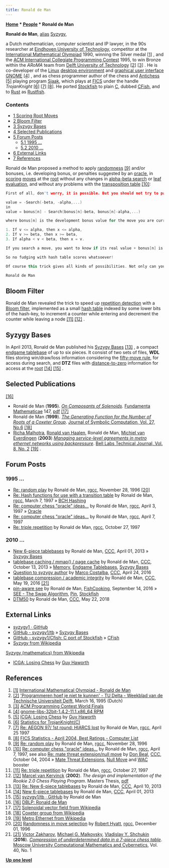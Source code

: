 ```yaml
---
title: Ronald de Man
---
```

**[Home](Home "Home") \* [People](People "People") \* Ronald de Man**


**Ronald de Man**, [alias](https://en.wikipedia.org/wiki/Alias) [Syzygy](https://en.wikipedia.org/wiki/Syzygy),  

a Dutch mathematician, computer scientist and IP lawyer, in the 90s researcher at [Eindhoven University of Technology](https://en.wikipedia.org/wiki/Eindhoven_University_of_Technology), competitor at the [International Mathematical Olympiad](https://en.wikipedia.org/wiki/International_Mathematical_Olympiad) 1990, winning the Silver medal <a id="cite-note-1" href="#cite-ref-1">[1]</a> , and the [ACM International Collegiate Programming Contest](https://en.wikipedia.org/wiki/ACM_International_Collegiate_Programming_Contest) 1995, to win Bronze within the *ARoMA* team from [Delft University of Technology](Delft_University_of_Technology "Delft University of Technology") <a id="cite-note-2" href="#cite-ref-2">[2]</a> <a id="cite-note-3" href="#cite-ref-3">[3]</a> . He is co-developer of the [Linux](Linux "Linux") [desktop environment](https://en.wikipedia.org/wiki/Desktop_environment) and [graphical user interface](https://en.wikipedia.org/wiki/Graphical_user_interface) [GNOME](https://en.wikipedia.org/wiki/GNOME) <a id="cite-note-4" href="#cite-ref-4">[4]</a> , and as chess programmer author of the chess and [Antichess](Losing_Chess "Losing Chess") <a id="cite-note-5" href="#cite-ref-5">[5]</a> playing program [Sjaak](Sjaak "Sjaak"), which plays at [FICS](index.php?title=FICS&action=edit&redlink=1 "FICS (page does not exist)") under the handle *TrojanKnight* <a id="cite-note-6" href="#cite-ref-6">[6]</a> <a id="cite-note-7" href="#cite-ref-7">[7]</a> <a id="cite-note-8" href="#cite-ref-8">[8]</a>. He ported [Stockfish](Stockfish "Stockfish") to plain [C](C "C"), dubbed [CFish](CFish "CFish"), and to [Rust](Rust "Rust") as [Rustfish](Rustfish "Rustfish").




### Contents


* [1 Scoring Root Moves](#scoring-root-moves)
* [2 Bloom Filter](#bloom-filter)
* [3 Syzygy Bases](#syzygy-bases)
* [4 Selected Publications](#selected-publications)
* [5 Forum Posts](#forum-posts)
	+ [5.1 1995 ...](#1995-...)
	+ [5.2 2010 ...](#2010-...)
* [6 External Links](#external-links)
* [7 References](#references)






Ronald de Man proposed a method to apply [randomness](Search_with_Random_Leaf_Values "Search with Random Leaf Values") <a id="cite-note-9" href="#cite-ref-9">[9]</a> and/or bonuses, i.e. developing bonus, or penalties suggested by an [oracle](Oracle "Oracle"), in [scoring](Score "Score") [moves](Moves "Moves") at the [root](Root "Root") without any changes in [alpha-beta search](Alpha-Beta "Alpha-Beta") or [leaf evaluation](Evaluation "Evaluation"), and without any problems with the [transposition table](Transposition_Table "Transposition Table") <a id="cite-note-10" href="#cite-ref-10">[10]</a>:




```C++
First of all, don't worry, it is possible. But you should not try to pass the bonus to the tip nodes. That would indeed give hash problems. The solution is to not change anything in your Search() procedure. That already solves all potential hash problems. You just add the bonus AFTER Search() has returned a value for a particular root move. So that would be done in your SearchRoot(). What you basically do there is change every occurrence of 

```


```C++
value = -Search(-beta, -alpha,...)
in
value = bonus[n] - Search(bonus[n]-beta, bonus[n]-alpha,...)

```


```C++
where bonus[n] is the development bonus value for the move you are currently searching. It is all very natural when you think about it. You should consider Search() as a black box. You give it some numbers alpha and beta, and Search() gives you a number x, with the properties that, relative to the real value v of this move,

```


```C++
1. If v <= alpha, then x <= alpha,
2. If v >= beta, then x >= beta,
3. If alpha < v < beta, then x = v.

```


```C++
If you search a move, you want to know if its real value + bonus[n] is bigger than alpha. So you want to know if its real value is bigger than alpha-bonus[n]. So you give Search() the bounds alpha-bonus[n] and beta-bonus[n], and add bonus[n] to the result. And you do this in SearchRoot().

```


```C++
So no fudging with hash table scores whatsoever!

```


```C++
Of course this trick gives all kinds of possibilities. Not only can you stimulate development, or add in some randomization. It is also easy to solve the 'underpromotion' problem: to prevent the program from under-promoting to a rook (in situations where the piece will probably be captured the next move anyway), you give underpromotion moves a penalty. Or in trivially drawn endgames like KRKR you give captures a bonus. Or in not-so-trivially drawn endgames for which tablebases give draw values you give moves that give away a piece (but do not change the outcome) a penalty, hoping that the opponent will make a fatal mistake further on in the game :-)

```


```C++
Ronald de Man 

```

## Bloom Filter


Ronald de Man revealed the trick to speed up [repetition detection](Repetitions "Repetitions") with a [Bloom filter](https://en.wikipedia.org/wiki/Bloom_filter), implemented as a small [hash table](Hash_Table "Hash Table") indexed by some lower bits of the hash-key, to increment a counter while entering and decrement the counter while leaving a node <a id="cite-note-11" href="#cite-ref-11">[11]</a> <a id="cite-note-12" href="#cite-ref-12">[12]</a> .



## Syzygy Bases


In April 2013, Ronald de Man published his [Syzygy Bases](Syzygy_Bases "Syzygy Bases") <a id="cite-note-13" href="#cite-ref-13">[13]</a> , a compact [endgame tablebase](Endgame_Tablebases "Endgame Tablebases") of up to six pieces. It consist of two sets of files, **WDL** files storing win/draw/loss information considering the [fifty-move rule](Fifty-move_Rule "Fifty-move Rule"), for access during search, and **DTZ** files with [distance-to-zero](Endgame_Tablebases#DTZ "Endgame Tablebases") information for access at the [root](Root "Root") <a id="cite-note-14" href="#cite-ref-14">[14]</a> <a id="cite-note-15" href="#cite-ref-15">[15]</a> .



## Selected Publications


<a id="cite-note-16" href="#cite-ref-16">[16]</a>



* Ronald de Man (**1995**). *[On Composants of Solenoids](http://www.ams.org/journals/era/1995-01-02/S1079-6762-95-02005-1/home.html)*. [Fundamenta Mathematicae](https://en.wikipedia.org/wiki/Fundamenta_Mathematicae) 147, [pdf](http://matwbn.icm.edu.pl/ksiazki/fm/fm147/fm14726.pdf) <a id="cite-note-17" href="#cite-ref-17">[17]</a>
* Ronald de Man (**1999**). *[The Generating Function for the Number of Roots of a Coxeter Group](http://dl.acm.org/citation.cfm?id=312392)*. [Journal of Symbolic Computation, Vol. 27, No.6](http://www.informatik.uni-trier.de/~ley/db/journals/jsc/jsc27.html#Man99) <a id="cite-note-18" href="#cite-ref-18">[18]</a>
* [Richa Malhotra](http://www.informatik.uni-trier.de/~ley/db/indices/a-tree/m/Malhotra:Richa.html), [Ronald van Haalen](http://www.informatik.uni-trier.de/~ley/db/indices/a-tree/h/Haalen:Ronald_van.html), Ronald de Man, [Michiel van Everdingen](http://nl.linkedin.com/in/michielvaneverdingen) (**2003**) *[Managing service-level agreements in metro ethernet networks using backpressure](http://onlinelibrary.wiley.com/doi/10.1002/bltj.10065/abstract)*. [Bell Labs Technical Journal, Vol. 8, No. 2](http://www.informatik.uni-trier.de/~ley/db/journals/bell/bell8.html#MalhotraHME03) <a id="cite-note-19" href="#cite-ref-19">[19]</a> .


## Forum Posts


### 1995 ...


* [Re: random play](http://groups.google.com/group/rec.games.chess.computer/msg/a30577d2a7a74a51) by Ronald de Man, [rgcc](Computer_Chess_Forums "Computer Chess Forums"), November 28, 1996 <a id="cite-note-20" href="#cite-ref-20">[20]</a>
* [Re: Hash functions for use with a transition table](http://groups.google.com/group/rec.games.chess.computer/msg/9b240379394bc968) by Ronald de Man, [rgcc](Computer_Chess_Forums "Computer Chess Forums"), March 7, 1997 » [BCH Hashing](BCH_Hashing "BCH Hashing")
* [Re: computer chess "oracle" ideas...](http://groups.google.com/group/rec.games.chess.computer/msg/0df39371422a600c) by Ronald de Man, [rgcc](Computer_Chess_Forums "Computer Chess Forums"), April 3, 1997 » [Oracle](Oracle "Oracle")
* [Re: computer chess "oracle" ideas...](http://groups.google.com/group/rec.games.chess.computer/msg/ccc2546e26d92f88) by Ronald de Man, [rgcc](Computer_Chess_Forums "Computer Chess Forums"), April 7, 1997
* [Re: triple repetition](http://groups.google.com/group/rec.games.chess.computer/browse_frm/thread/c431ac1739de871b/d8f8d6ee1b252b86) by Ronald de Man, [rgcc](Computer_Chess_Forums "Computer Chess Forums"), October 27, 1997


### 2010 ...


* [New 6-piece tablebases](http://www.talkchess.com/forum/viewtopic.php?t=47681) by Ronald de Man, [CCC](CCC "CCC"), April 01, 2013 » [Syzygy Bases](Syzygy_Bases "Syzygy Bases")
* [tablebase caching / mmap() / page cache](http://www.talkchess.com/forum/viewtopic.php?t=49702) by Ronald de Man, [CCC](CCC "CCC"), October 13, 2013 » [Memory](Memory "Memory"), [Endgame Tablebases](Endgame_Tablebases "Endgame Tablebases"), [Syzygy Bases](Syzygy_Bases "Syzygy Bases")
* [Question to syzygy author](http://www.talkchess.com/forum/viewtopic.php?t=59947) by [Marco Costalba](Marco_Costalba "Marco Costalba"), [CCC](CCC "CCC"), April 24, 2016
* [tablebase compression / academic integrity](http://www.talkchess.com/forum/viewtopic.php?t=60222) by Ronald de Man, [CCC](CCC "CCC"), May 19, 2016 <a id="cite-note-21" href="#cite-ref-21">[21]</a>
* [pin-aware see](https://groups.google.com/d/msg/fishcooking/S_4E_Xs5HaE/mS3VTnuEFgAJ) by Ronald de Man, [FishCooking](Computer_Chess_Forums "Computer Chess Forums"), September 14, 2016 » [SEE - The Swap Algorithm](SEE_-_The_Swap_Algorithm "SEE - The Swap Algorithm"), [Pin](Pin "Pin"), [Stockfish](Stockfish "Stockfish")
* [DTM50](http://www.talkchess.com/forum3/viewtopic.php?f=7&t=67536) by Ronald de Man, [CCC](CCC "CCC"), May 22, 2018


## External Links


* [syzygy1 · GitHub](https://github.com/syzygy1)
* [GitHub - syzygy1/tb](https://github.com/syzygy1/tb) » [Syzygy Bases](Syzygy_Bases "Syzygy Bases")
* [GitHub - syzygy1/Cfish: C port of Stockfish](https://github.com/syzygy1/Cfish) » [CFish](CFish "CFish")
* [Syzygy from Wikipedia](https://en.wikipedia.org/wiki/Syzygy)


 [Syzygy (mathematics) from Wikipedia](https://en.wikipedia.org/wiki/Syzygy_%28mathematics%29)
* [ICGA: Losing Chess](http://icga.leidenuniv.nl/icga/games/losingchess/) by [Guy Haworth](Guy_Haworth "Guy Haworth")


## References


1. <a id="cite-ref-1" href="#cite-note-1">[1]</a> [International Mathematical Olympiad - Ronald de Man](http://www.imo-official.org/participant_r.aspx?id=2462)
2. <a id="cite-ref-2" href="#cite-note-2">[2]</a> ['Programmeren hoef je niet te kunnen' - TU Delta - Weekblad van de Technische Universiteit Delft](http://www.delta.tudelft.nl/artikel/-programmeren-hoef-je-niet-te-kunnen/10155), March 16, 1995 (Dutch)
3. <a id="cite-ref-3" href="#cite-note-3">[3]</a> [ACM Programming Contest World Finals](http://icpc.baylor.edu/past/)
4. <a id="cite-ref-4" href="#cite-note-4">[4]</a> [gnome-libs-32bit-1.4.2-11.1.x86\_64 RPM](http://rpmfind.net/linux/RPM/opensuse/11.1/x86_64/gnome-libs-32bit-1.4.2-11.1.x86_64.html)
5. <a id="cite-ref-5" href="#cite-note-5">[5]</a> [ICGA: Losing Chess](http://ilk.uvt.nl/icga/games/losingchess/) by [Guy Haworth](Guy_Haworth "Guy Haworth")
6. <a id="cite-ref-6" href="#cite-note-6">[6]</a> [Statistics for TrojanKnight(C)](http://www.nicklong.net/chess/atomic/mewis/trojanknight.txt)
7. <a id="cite-ref-7" href="#cite-note-7">[7]</a> [Re: AEGON 97/ 1st round: HIARCS lost](http://groups.google.com/group/rec.games.chess.computer/msg/6bb58a0605f7e2f1) by Ronald de Man, [rgcc](Computer_Chess_Forums "Computer Chess Forums"), April 25 1997
8. <a id="cite-ref-8" href="#cite-note-8">[8]</a> [FICS Statistics - April 2004, Best Ratings - Computer List](http://poincare.matf.bg.ac.rs/~andrew/suicide/fics/en0404C.htm)
9. <a id="cite-ref-9" href="#cite-note-9">[9]</a> [Re: random play](https://groups.google.com/d/msg/rec.games.chess.computer/AI3xadkLEIk/UUqnp9J3BaMJ) by Ronald de Man, [rgcc](Computer_Chess_Forums "Computer Chess Forums"), November 28, 1996
10. <a id="cite-ref-10" href="#cite-note-10">[10]</a> [Re: computer chess "oracle" ideas...](https://groups.google.com/d/msg/rec.games.chess.computer/me7GkjsEgds/iC_ZJm5UwswJ) by Ronald de Man, [rgcc](Computer_Chess_Forums "Computer Chess Forums"), April 7, 1997, see also [Re: mate threat extension/null move](https://www.stmintz.com/ccc/index.php?id=390268) by [Don Beal](Don_Beal "Don Beal"), [CCC](CCC "CCC"), October 04, 2004 » [Mate Threat Extensions](Mate_Threat_Extensions "Mate Threat Extensions"), [Null Move](Null_Move_Pruning "Null Move Pruning") and [WAC](Win_at_Chess "Win at Chess") booster
11. <a id="cite-ref-11" href="#cite-note-11">[11]</a> [Re: triple repetition](http://groups.google.com/group/rec.games.chess.computer/browse_frm/thread/c431ac1739de871b/d8f8d6ee1b252b86) by Ronald de Man, [rgcc](Computer_Chess_Forums "Computer Chess Forums"), October 27, 1997
12. <a id="cite-ref-12" href="#cite-note-12">[12]</a> [Marcel van Kervinck](Marcel_van_Kervinck "Marcel van Kervinck") (**2002**). *The design and implementation of the Rookie 2.0 Chess Playing Program*. Masters Thesis, [pdf](http://alexandria.tue.nl/extra2/afstversl/wsk-i/kervinck2002.pdf)
13. <a id="cite-ref-13" href="#cite-note-13">[13]</a> [Re: New 6-piece tablebases](http://www.talkchess.com/forum/viewtopic.php?t=47681&start=45) by Ronald de Man, [CCC](CCC "CCC"), April 10, 2013
14. <a id="cite-ref-14" href="#cite-note-14">[14]</a> [New 6-piece tablebases](http://www.talkchess.com/forum/viewtopic.php?t=47681) by Ronald de Man, [CCC](CCC "CCC"), April 01, 2013
15. <a id="cite-ref-15" href="#cite-note-15">[15]</a> [syzygy1/tb · GitHub](https://github.com/syzygy1/tb) by Ronald de Man
16. <a id="cite-ref-16" href="#cite-note-16">[16]</a> [DBLP: Ronald de Man](http://www.informatik.uni-trier.de/~ley/db/indices/a-tree/m/Man:Ronald_de.html)
17. <a id="cite-ref-17" href="#cite-note-17">[17]</a> [Solenoidal vector field from Wikipedia](https://en.wikipedia.org/wiki/Solenoidal_vector_field)
18. <a id="cite-ref-18" href="#cite-note-18">[18]</a> [Coxeter group from Wikipedia](https://en.wikipedia.org/wiki/Coxeter_group)
19. <a id="cite-ref-19" href="#cite-note-19">[19]</a> [Metro Ethernet from Wikipedia](https://en.wikipedia.org/wiki/Metro_Ethernet)
20. <a id="cite-ref-20" href="#cite-note-20">[20]</a> [Randomness in move selection](http://groups.google.com/group/rec.games.chess.computer/browse_frm/thread/ba5f8759ec0ce454) by [Robert Hyatt](Robert_Hyatt "Robert Hyatt"), [rgcc](Computer_Chess_Forums "Computer Chess Forums"), December 01, 1996
21. <a id="cite-ref-21" href="#cite-note-21">[21]</a> [Victor Zakharov](Victor_Zakharov "Victor Zakharov"), [Michael G. Malkovsky](Michael_G._Malkovsky "Michael G. Malkovsky"), [Vladislav Y. Shchukin](Vladislav_Y._Shchukin "Vladislav Y. Shchukin") (**2016**). *[Compression of underdetermined data in a 7-piece chess table](http://link.springer.com/article/10.3103%2FS0278641916010076)*. [Moscow University Computational Mathematics and Cybernetics](http://www.springer.com/mathematics/journal/11968), Vol. 40, No. 1

**[Up one level](People "People")**







 
